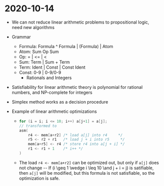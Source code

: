 # 2020-10-14

* We can not reduce linear arithmetic problems to propositional logic, need new algorithms

* Grammar
  * Formula: Formula ^ Formula | (Formula) | Atom
  * Atom: Sum Op Sum
  * Op: = | <= | <
  * Sum: Term | Sum + Term
  * Term: Ident | Const | Const Ident
  * Const: 0-9 | 0-9/0-9 
    * Rationals and Integers
* Satisfiability for linear arithmetic theory is polynomial for rational numbers, and NP-complete for integers
* Simplex method works as a decision procedure
* Example of linear arithmetic optimizations
  * ```c
    for (i = i; i <= 10; i++) a[j+1] = a[j];
    // transformed to
    asm(
        r4 <- mem[a+r2] /* load a[j] into r4     */
        r5 <- r2 + r1   /* load j + i into r5     */
        mem[a+r5] <- r4 /* store r4 into a[j + i] */
        r1 <- r1 + 1    /* i++ */
    ) 
    ```
   * The load `r4 <- mem[a+r2]` can be optimized out, but only if `a[j]` does not change -- If \(i \geq 1 \wedge i \leq 10 \and j + i = j\) is satifiable, then `a[j]` will be modified, but this formula is not satisfiable, so the optimization is safe.